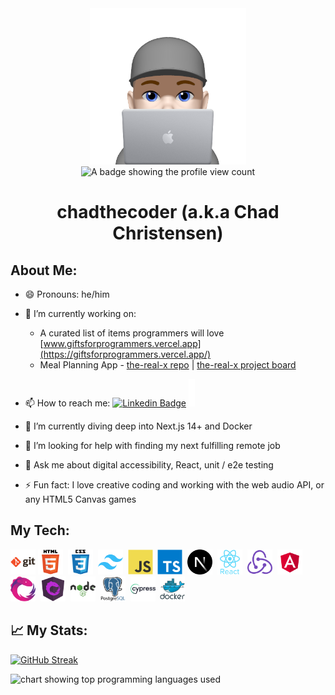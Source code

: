 <div id="header" align="center">
    <img src="chadthecoder_memoji.png" alt="Memoji-style man sitting behind a macbook wearing a gray hat" />
    <div align="center">
    <img src="https://komarev.com/ghpvc/?username=chadchristensen&style=flat-square&color=blue" alt="A badge showing the profile view count"/>
    </div>
    <h1 align="center">chadthecoder (a.k.a Chad Christensen)</h1>
</div>

## About Me:
- 😄 Pronouns: he/him

- 🔭 I’m currently working on: 
    - A curated list of items programmers will love [www.giftsforprogrammers.vercel.app](https://giftsforprogrammers.vercel.app/)
    - Meal Planning App - [the-real-x repo](https://github.com/chadchristensen/the-real-x) | [the-real-x project board](https://github.com/users/chadchristensen/projects/4)

- 📫 How to reach me:
    [![Linkedin Badge](https://img.shields.io/badge/LinkedIn-blue?style=flat&logo=Linkedin&logoColor=white)](https://www.linkedin.com/in/chadthecoder/) ![Blinking cursor animation](cursor.svg)

- 🌱 I’m currently diving deep into Next.js 14+ and Docker

- 🤔 I’m looking for help with finding my next fulfilling remote job

- 💬 Ask me about digital accessibility, React, unit / e2e testing

- ⚡ Fun fact: I love creative coding and working with the web audio API, or any HTML5 Canvas games

## My Tech:
<div>
    <img src="https://github.com/devicons/devicon/blob/master/icons/git/git-original-wordmark.svg" title="Git" **alt="Git" width="40" height="40"/>
    <img src="https://github.com/devicons/devicon/blob/master/icons/html5/html5-original-wordmark.svg" title="HTML5" alt="HTML5" width="40" height="40"/>&nbsp;
    <img src="https://github.com/devicons/devicon/blob/master/icons/css3/css3-original-wordmark.svg"  title="CSS3" alt="CSS3" width="40" height="40"/>&nbsp;
    <img src="https://github.com/devicons/devicon/blob/master/icons/tailwindcss/tailwindcss-original.svg"  title="TailwindCSS" alt="TailwindCSS" width="40" height="40"/>&nbsp;
    <img src="https://github.com/devicons/devicon/blob/master/icons/javascript/javascript-original.svg" title="JavaScript" alt="JavaScript" width="40" height="40"/>&nbsp;
    <img src="https://github.com/devicons/devicon/blob/master/icons/typescript/typescript-original.svg" title="TypeScript" alt="TypeScript" width="40" height="40"/>&nbsp;
    <img src="https://github.com/devicons/devicon/blob/master/icons/nextjs/nextjs-original.svg" title="NextJS" alt="NextJS" width="40" height="40"/>&nbsp;
    <img src="https://github.com/devicons/devicon/blob/master/icons/react/react-original-wordmark.svg" title="React" alt="React" width="40" height="40"/>&nbsp;
    <img src="https://github.com/devicons/devicon/blob/master/icons/redux/redux-original.svg" title="Redux" alt="Redux " width="40" height="40"/>&nbsp;
    <img src="https://github.com/devicons/devicon/blob/master/icons/angular/angular-original.svg" title="Angular" alt="Angular" width="40" height="40"/>&nbsp;
    <img src="https://github.com/devicons/devicon/blob/master/icons/rxjs/rxjs-original.svg" title="RxJS" alt="RxJS" width="40" height="40"/>&nbsp;
    <img src="https://github.com/devicons/devicon/blob/master/icons/ngrx/ngrx-original.svg" title="NgRx" alt="NgRx" width="40" height="40"/>&nbsp;
    <img src="https://github.com/devicons/devicon/blob/master/icons/nodejs/nodejs-original-wordmark.svg" title="NodeJS" alt="NodeJS" width="40" height="40"/>&nbsp;
    <img src="https://github.com/devicons/devicon/blob/master/icons/postgresql/postgresql-original-wordmark.svg" title="PostgreSQL" alt="PostgreSQL" width="40" height="40"/>&nbsp;
    <img src="https://github.com/devicons/devicon/blob/master/icons/cypressio/cypressio-original-wordmark.svg" title="Cypress" alt="Cypress" width="40" height="40"/>&nbsp;
    <img src="https://github.com/devicons/devicon/blob/master/icons/docker/docker-original-wordmark.svg" title="Docker" alt="Docker" width="40" height="40"/>&nbsp;
</div>

## 📈 My Stats:
[![GitHub Streak](https://github-readme-streak-stats.herokuapp.com?user=chadchristensen)](https://git.io/streak-stats)

<picture>
  <source
    srcset="https://github-readme-stats.vercel.app/api/top-langs/?username=chadchristensen&hide=ruby,apacheconf&theme=dark"
    media="(prefers-color-scheme: dark)"
  />
  <source
    srcset="https://github-readme-stats.vercel.app/api/top-langs/?username=chadchristensen&hide=ruby,apacheconf"
    media="(prefers-color-scheme: light), (prefers-color-scheme: no-preference)"
  />
  <img src="https://github-readme-stats.vercel.app/api/top-langs/?username=chadchristensen&hide=ruby,apacheconf" alt="chart showing top programming languages used">
</picture>